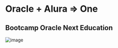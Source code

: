 # Oracle + Alura => One 
## Bootcamp Oracle Next Education

![image](https://user-images.githubusercontent.com/100095709/231307477-8be2293f-9272-4f47-b119-d1957a5023cc.png)

